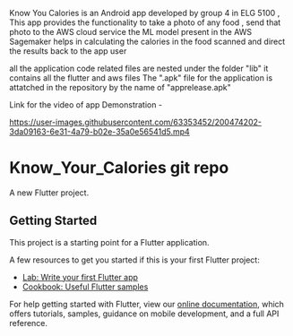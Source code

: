 Know You Calories is an Android app developed by group 4 in ELG 5100 ,
This app provides the functionality to take a photo of any food , send that photo to the AWS cloud service the ML model present in the AWS Sagemaker helps in calculating the calories in the food scanned and direct the results back to the app user 

all the application code related files are nested under the folder "lib" it contains all the flutter and aws files 
The ".apk" file for the application is attatched in the repository by the name of "apprelease.apk"

Link for the video of app Demonstration - 

https://user-images.githubusercontent.com/63353452/200474202-3da09163-6e31-4a79-b02e-35a0e56541d5.mp4

# Know_Your_Calories git repo

A new Flutter project.

## Getting Started

This project is a starting point for a Flutter application.

A few resources to get you started if this is your first Flutter project:

- [Lab: Write your first Flutter app](https://flutter.dev/docs/get-started/codelab)
- [Cookbook: Useful Flutter samples](https://flutter.dev/docs/cookbook)

For help getting started with Flutter, view our
[online documentation](https://flutter.dev/docs), which offers tutorials,
samples, guidance on mobile development, and a full API reference.
